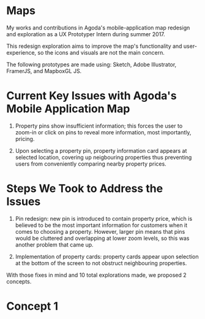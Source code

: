 # Maps
My works and contributions in Agoda's mobile-application map redesign and exploration as a UX Prototyper Intern during summer 2017.

This redesign exploration aims to improve the map's functionality and user-experience, so the icons and visuals are not the main concern.

The following prototypes are made using: Sketch, Adobe Illustrator, FramerJS, and MapboxGL JS.

# Current Key Issues with Agoda's Mobile Application Map
1. Property pins show insufficient information; this forces the user to zoom-in or click on pins to reveal more information, most importantly, pricing.

2. Upon selecting a property pin, property information card appears at selected location, covering up neigbouring properties thus preventing users from conveniently comparing nearby property prices.

# Steps We Took to Address the Issues
1. Pin redesign: new pin is introduced to contain property price, which is believed to be the most important information for customers when it comes to choosing a property. However, larger pin means that pins would be cluttered and overlapping at lower zoom levels, so this was another problem that came up.

2. Implementation of property cards: property cards appear upon selection at the bottom of the screen to not obstruct neighbouring properties.

With those fixes in mind and 10 total explorations made, we proposed 2 concepts. 

# Concept 1

